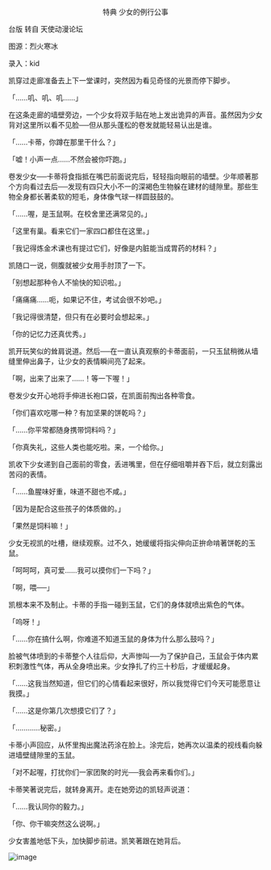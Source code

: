 <p align="center">特典 少女的例行公事</p>

台版 转自 天使动漫论坛

图源：烈火寒冰

录入：kid

凯穿过走廊准备去上下一堂课时，突然因为看见奇怪的光景而停下脚步。

「……叽、叽、叽……」

在这条走廊的墙壁旁边，一个少女将双手贴在地上发出诡异的声音。虽然因为少女背对这里所以看不见脸──但从那头蓬松的卷发就能轻易认出是谁。

「……卡蒂，你蹲在那里干什么？」

「嘘！小声一点……不然会被你吓跑。」

卷发少女──卡蒂将食指抵在嘴巴前面说完后，轻轻指向眼前的墙壁。少年顺著那个方向看过去后──发现有四只大小不一的深褐色生物躲在建材的缝隙里。那些生物全身都长著柔软的短毛，身体像气球一样圆鼓鼓的。

「……喔，是玉鼠啊。在校舍里还满常见的。」

「这里有巢。看来它们一家四口都住在这里。」

「我记得炼金术课也有提过它们，好像是内脏能当成胃药的材料？」

凯随口一说，侧腹就被少女用手肘顶了一下。

「别想起那种令人不愉快的知识啦。」

「痛痛痛……呃，如果记不住，考试会很不妙吧。」

「我记得很清楚，但只有在必要时会想起来。」

「你的记忆力还真优秀。」

凯开玩笑似的耸肩说道。然后──在一直认真观察的卡蒂面前，一只玉鼠稍微从墙缝里伸出鼻子，让少女的表情瞬间亮了起来。

「啊，出来了出来了……！等一下喔！」

卷发少女开心地将手伸进长袍口袋，在凯面前掏出各种零食。

「你们喜欢吃哪一种？有加坚果的饼乾吗？」

「……你平常都随身携带饲料吗？」

「你真失礼，这些人类也能吃啦。来，一个给你。」

凯收下少女递到自己面前的零食，丢进嘴里，但在仔细咀嚼并吞下后，就立刻露出苦闷的表情。

「……鱼腥味好重，味道不甜也不咸。」

「因为是配合这些孩子的体质做的。」

「果然是饲料嘛！」

少女无视凯的吐槽，继续观察。过不久，她缓缓将指尖伸向正拚命啃著饼乾的玉鼠。

「呵呵呵，真可爱……我可以摸你们一下吗？」

「啊，喂──」

凯根本来不及制止。卡蒂的手指一碰到玉鼠，它们的身体就喷出紫色的气体。

「呜呀！」

「……你在搞什么啊，你难道不知道玉鼠的身体为什么那么鼓吗？」

脸被气体喷到的卡蒂整个人往后仰，大声惨叫──为了保护自己，玉鼠会于体内累积刺激性气体，再从全身喷出来。少女挣扎了约三十秒后，才缓缓起身。

「……这我当然知道，但它们的心情看起来很好，所以我觉得它们今天可能愿意让我摸。」

「……这是你第几次想摸它们了？」

「…………秘密。」

卡蒂小声回应，从怀里掏出魔法药涂在脸上。涂完后，她再次以温柔的视线看向躲进墙壁缝隙里的玉鼠。

「对不起喔，打扰你们一家团聚的时光──我会再来看你们。」

卡蒂笑著说完后，就转身离开。走在她旁边的凯轻声说道：

「……我认同你的毅力。」

「你、你干嘛突然这么说啊。」

少女害羞地低下头，加快脚步前进。凯笑著跟在她背后。

![image](http://pic.wenku8.com/pictures/2/2527/119549/147473.jpg)

